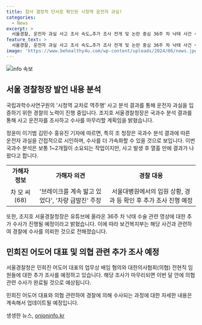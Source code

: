 ```yaml
---
title: 참사 결정적 단서로 확인된 시청역 운전자 과실!
categories:
  - News
excerpt: >
  서울경찰, 운전자 과실 사고 조사 속도…추가 조사 전개 및 논란 중심 36주 차 낙태 사건 수사 가속…의협 관련 수사 최종 마무리 예정 서울경찰이 시청역 교차로 역주행 사고의 운전자 과실을 밝히고 추가 조사를 진행할 예정이다. 또한 36주 차 낙태 사건과 의협 관련 수사도 가속화되고 있으며, 결정적인 단서를 획득한 경찰은 수사를 빠르게 진행할 계획이다. 논란 중심의 사건을 중심으로 사회적 이목이 집중되고 있는 가운데, 경찰의 수사가 더욱 주목받고 있다.
feature_text: >
  서울경찰, 운전자 과실 사고 조사 속도…추가 조사 전개 및 논란 중심 36주 차 낙태 사건 수사 가속…의협 관련 수사 최종 마무리 예정 서울경찰이 시청역 교차로 역주행 사고의 운전자 과실을 밝히고 추가 조사를 진행할 예정이다. 또한 36주 차 낙태 사건과 의협 관련 수사도 가속화되고 있으며, 결정적인 단서를 획득한 경찰은 수사를 빠르게 진행할 계획이다. 논란 중심의 사건을 중심으로 사회적 이목이 집중되고 있는 가운데, 경찰의 수사가 더욱 주목받고 있다.
image: 'https://www.behealthy4u.com/wp-content/uploads/2024/06/news.jpg'
---
```


<p><img src="https://www.behealthy4u.com/wp-content/uploads/2024/06/news.jpg" alt="info 속보" /></p>

<h2 data-ke-size="size26">서울 경찰청장 발언 내용 분석</h2>

<p>국립과학수사연구원의 '시청역 교차로 역주행' 사고 분석 결과를 통해 운전자 과실을 입증하기 위한 경찰의 노력이 진행 중입니다. 조지호 서울경찰청장은 국과수 분석 결과를 통해 사고 운전자를 조사하고 수사를 마무리할 계획임을 밝혔습니다.</p>

<p data-ke-size="size16">정윤미 이기범 김민수 홍유진 기자에 따르면, 특히 조 청장은 국과수 분석 결과에 따른 운전자 과실을 간접적으로 시인하며, 수사를 더 가속화할 수 있을 것으로 보입니다. 이번 국과수 분석은 보통 1~2개월이 소요되는 작업이지만, 사고 발생 후 열흘 만에 결과가 나왔다고 합니다.</p>

<table>
  <tr>
    <td style="text-align: center; height: 17px;"><b>가해자 정보</b></td>
    <td style="text-align: center; height: 17px;"><b>가해자 의견</b></td>
    <td style="text-align: center; height: 17px;"><b>경찰 대응</b></td>
  </tr>
  <tr>
    <td style="text-align: center; height: 17px;">차 모 씨(68)</td>
    <td style="text-align: center; height: 17px;">'브레이크를 계속 밟고 있었다', '차량 급발진' 주장</td>
    <td style="text-align: center; height: 17px;">서울대병원에서의 입원 상황, 경과 등 확인 후 추가 조사 진행 예정</td>
  </tr>
</table>

<p data-ke-size="size16">또한, 조지호 서울경찰청장은 유튜브에 올라온 36주 차 낙태 수술 관련 영상에 대한 추가 수사가 진행될 예정이라고 밝혔습니다. 이에 따라 보건복지부는 해당 사건과 관련하여 경찰에 수사를 의뢰한 것으로 전해졌습니다.</p>

<h2 data-ke-size="size26">민희진 어도어 대표 및 의협 관련 추가 조사 예정</h2>

<p>서울경찰청은 민희진 어도어 대표의 업무상 배임 혐의와 대한의사협회(의협) 전현직 임원들에 대한 추가 조사를 예정하고 있습니다. 해당 조사가 마무리되면 이번 달 안에 의협 관련 수사가 완료될 것으로 예상됩니다.</p>

<p data-ke-size="size16">민희진 어도어 대표와 의협 관련하여 경찰에 의해 수사되는 과정에 대한 자세한 내용은 계속해서 업데이트될 예정입니다.</p>
생생한 뉴스, <a href="https://onioninfo.kr" rel="dofollow">onioninfo.kr</a>


